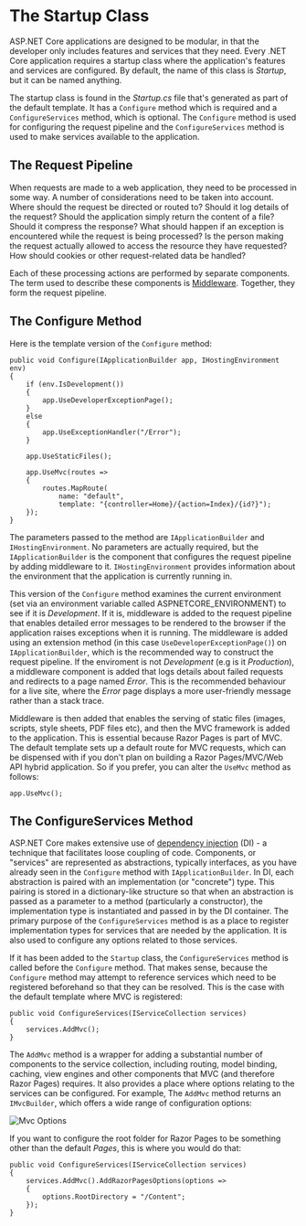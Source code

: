 ﻿# The Startup Class

ASP.NET Core applications are designed to be modular, in that the developer only includes features and services that they need. Every .NET Core application requires a startup class where the application's features and services are configured. By default, the name of this class is _Startup_, but it can be named anything.

The startup class is found in the _Startup.cs_ file that's generated as part of the default template. It has a `Configure` method which is required and a `ConfigureServices` method, which is optional. The `Configure` method is used for configuring the request pipeline and the `ConfigureServices` method is used to make services available to the application.

<div class="alert alert-info">

## The Request Pipeline

When requests are made to a web application, they need to be processed in some way. A number of considerations need to be taken into account. Where should the request be directed or routed to? Should it log details of the request? Should the application simply return the content of a file? Should it compress the response? What should happen if an exception is encountered while the request is being processed? Is the person making the request actually allowed to access the resource they have requested? How should cookies or other request-related data be handled?

Each of these processing actions are performed by separate components. The term used to describe these components is [Middleware](/middleware). Together, they form the request pipeline.

</div>

## The Configure Method

Here is the template version of the `Configure` method:

```
public void Configure(IApplicationBuilder app, IHostingEnvironment env)
{
	if (env.IsDevelopment())
	{
		app.UseDeveloperExceptionPage();
	}
	else
	{
		app.UseExceptionHandler("/Error");
	}

	app.UseStaticFiles();

	app.UseMvc(routes =>
	{
		routes.MapRoute(
			name: "default",
			template: "{controller=Home}/{action=Index}/{id?}");
	});
}

```

The parameters passed to the method are `IApplicationBuilder` and `IHostingEnvironment`. No parameters are actually required, but the `IApplicationBuilder` is the component that configures the request pipeline by adding middleware to it. `IHostingEnvironment` provides information about the environment that the application is currently running in.

This version of the `Configure` method examines the current environment (set via an environment variable called ASPNETCORE_ENVIRONMENT) to see if it is _Development_. If it is, middleware is added to the request pipeline that enables detailed error messages to be rendered to the browser if the application raises exceptions when it is running. The middleware is added using an extension method (in this case `UseDeveloperExceptionPage()`) on `IApplicationBuilder`, which is the recommended way to construct the request pipeline. If the enviroment is not _Development_ (e.g is it _Production_), a middleware component is added that logs details about failed requests and redirects to a page named _Error_. This is the recommended behaviour for a live site, where the _Error_ page displays a more user-friendly message rather than a stack trace.

Middleware is then added that enables the serving of static files (images, scripts, style sheets, PDF files etc), and then the MVC framework is added to the application. This is essential because Razor Pages is part of MVC. The default template sets up a default route for MVC requests, which can be dispensed with if you don't plan on building a Razor Pages/MVC/Web API hybrid application. So if you prefer, you can alter the `UseMvc` method as follows:

```
app.UseMvc();

```

## The ConfigureServices Method

ASP.NET Core makes extensive use of [dependency injection](/advanced/dependency-injection) (DI) - a technique that facilitates loose coupling of code. Components, or "services" are represented as abstractions, typically interfaces, as you have already seen in the `Configure` method with `IApplicationBuilder`. In DI, each abstraction is paired with an implementation (or "concrete") type. This pairing is stored in a dictionary-like structure so that when an abstraction is passed as a parameter to a method (particularly a constructor), the implementation type is instantiated and passed in by the DI container. The primary purpose of the `ConfigureServices` method is as a place to register implementation types for services that are needed by the application. It is also used to configure any options related to those services.

If it has been added to the `Startup` class, the `ConfigureServices` method is called before the `Configure` method. That makes sense, because the `Configure` method may attempt to reference services which need to be registered beforehand so that they can be resolved. This is the case with the default template where MVC is registered:

```
public void ConfigureServices(IServiceCollection services)
{
	services.AddMvc();
}

```

The `AddMvc` method is a wrapper for adding a substantial number of components to the service collection, including routing, model binding, caching, view engines and other components that MVC (and therefore Razor Pages) requires. It also provides a place where options relating to the services can be configured. For example, The `AddMvc` method returns an `IMvcBuilder`, which offers a wide range of configuration options:

![Mvc Options](/images/01-08-2017-13-57-55.png)

If you want to configure the root folder for Razor Pages to be something other than the default _Pages_, this is where you would do that:

```
public void ConfigureServices(IServiceCollection services)
{
    services.AddMvc().AddRazorPagesOptions(options =>
    {
        options.RootDirectory = "/Content";
    });
}

```